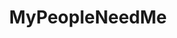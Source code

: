 ---
title: MyPeopleNeedMe
crosslinks:
- livven
- youtubefactsbot
- anti_gif_bot
- GamePhysics
- funny
- gaming
- AskReddit
- gifs
- botwatch
- youtubot
- Tiresaretheenemy
- botpopularitybot
- trebuchetmemes
- Overwatch
- CatastrophicFailure
- reallifedoodles
- michaelbaygifs
- subredditsashashtags
- holdmyjuicebox
- xkcd
---